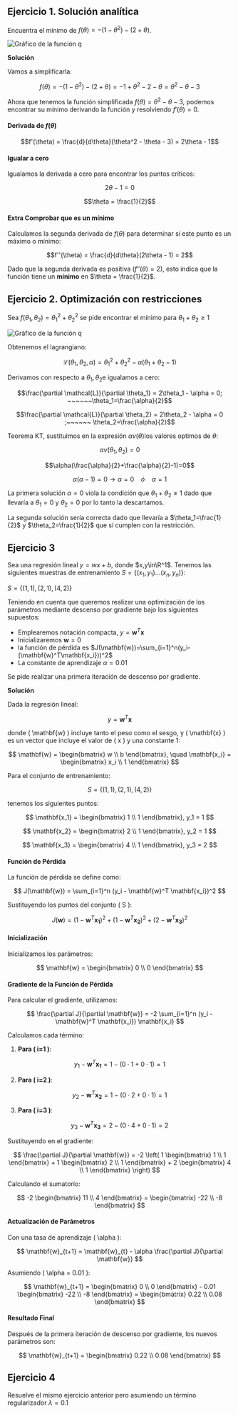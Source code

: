 ## Ejercicio 1. Solución analítica

Encuentra el mínimo de $f(\theta) = -(1 - \theta^2) - (2 + \theta)$. 

![Gráfico de la función q](funcion.png)

**Solución**

Vamos a simplificarla:

```math
f(\theta) = -(1 - \theta^2) - (2 + \theta) = -1 + \theta^2 - 2 - \theta = \theta^2 - \theta - 3
```

Ahora que tenemos la función simplificada $f(\theta) = \theta^2 - \theta - 3$, podemos encontrar su mínimo derivando la función y resolviendo $f'(\theta) = 0$.

#### Derivada de $f(\theta)$

```math
f'(\theta) = \frac{d}{d\theta}(\theta^2 - \theta - 3) = 2\theta - 1
```

#### Igualar a cero
Igualamos la derivada a cero para encontrar los puntos críticos:

```math
2\theta - 1 = 0
```

```math
\theta = \frac{1}{2}
```

#### **Extra** Comprobar que es un mínimo
Calculamos la segunda derivada de $f(\theta)$ para determinar si este punto es un máximo o mínimo:

```math
f''(\theta) = \frac{d}{d\theta}(2\theta - 1) = 2
```

Dado que la segunda derivada es positiva ($f''(\theta) = 2$), esto indica que la función tiene un **mínimo** en $\theta = \frac{1}{2}$.

## Ejercicio 2. Optimización con restricciones

Sea $f(\theta_1,\theta_2)=\theta_1^2+\theta_2^2$ se pide encontrar el mínimo para $\theta_1+\theta_2\geq 1$


![Gráfico de la función q](q.png)


Obtenemos el lagrangiano:

```math
\mathcal{L}(\theta_1, \theta_2, \alpha) = \theta_1^2 + \theta_2^2 - \alpha(\theta_1 + \theta_2 -1)
```

Derivamos con respecto a $\theta_1,\theta_2$e igualamos a cero:

```math
\frac{\partial \mathcal{L}}{\partial \theta_1} = 2\theta_1 - \alpha = 0; ~~~~~~\theta_1=\frac{\alpha}{2}
```

```math
\frac{\partial \mathcal{L}}{\partial \theta_2} = 2\theta_2 - \alpha = 0 ;~~~~~~ \theta_2=\frac{\alpha}{2}
```

Teorema KT, sustituimos en la expresión $\alpha v(\theta)$los valores optimos de $\theta$:

```math
\alpha v(\theta_1,\theta_2)=0
```

```math
\alpha(\frac{\alpha}{2}+\frac{\alpha}{2}-1)=0
```

```math
\alpha(\alpha-1)=0 \rightarrow {\alpha=0~~~~ ó~~~~ \alpha=1}
```

La primera solución $\alpha=0$ viola la condición que $\theta_1+\theta_2\geq 1$ dado que llevaría a $\theta_1=0$ y $\theta_2=0$ por lo tanto la descartamos. 

La segunda solución sería correcta dado que llevaría a $\theta_1=\frac{1}{2}$ y $\theta_2=\frac{1}{2}$ que sí cumplen con la restricción.





## Ejercicio 3

Sea una regresión lineal $y=wx+b$, donde $x,y\in\R^1$. Tenemos las siguientes muestras de entrenamiento $S=\{(x_1,y_1)\ldots(x_n,y_n)\}$:

$S=\{(1,1),(2,1),(4,2)\}$

Teniendo en cuenta que queremos realizar una optimización de los parámetros mediante descenso por gradiente bajo los siguientes supuestos:


* Emplearemos notación compacta, $y=\mathbf{w}^T\mathbf{x}$
* Inicializaremos $\mathbf{w}=0$
* la función de pérdida es $J(\mathbf{w})=\sum_{i=1}^n(y_i-(\mathbf{w}^T\mathbf{x_i}))^2$
* La constante de aprendizaje $\alpha=0.01$


Se pide realizar una primera iteración de descenso por gradiente.

**Solución**

Dada la regresión lineal:

$$
y = \mathbf{w}^T \mathbf{x}
$$

donde \( \mathbf{w} \) incluye tanto el peso como el sesgo, y \( \mathbf{x} \) es un vector que incluye el valor de \( x \) y una constante 1:

$$
\mathbf{w} = \begin{bmatrix} w \\ b \end{bmatrix}, \quad \mathbf{x_i} = \begin{bmatrix} x_i \\ 1 \end{bmatrix}
$$

Para el conjunto de entrenamiento:

$$
S = \{(1,1), (2,1), (4,2)\}
$$

tenemos los siguientes puntos:

$$
\mathbf{x_1} = \begin{bmatrix} 1 \\ 1 \end{bmatrix}, y_1 = 1 
$$

$$
\mathbf{x_2} = \begin{bmatrix} 2 \\ 1 \end{bmatrix}, y_2 = 1 
$$

$$
\mathbf{x_3} = \begin{bmatrix} 4 \\ 1 \end{bmatrix}, y_3 = 2
$$

#### Función de Pérdida

La función de pérdida se define como:

$$
J(\mathbf{w}) = \sum_{i=1}^n (y_i - \mathbf{w}^T \mathbf{x_i})^2
$$

Sustituyendo los puntos del conjunto \( S \):

$$
J(\mathbf{w}) = (1 - \mathbf{w}^T \mathbf{x_1})^2 + (1 - \mathbf{w}^T \mathbf{x_2})^2 + (2 - \mathbf{w}^T \mathbf{x_3})^2
$$

#### Inicialización

Inicializamos los parámetros:

$$
\mathbf{w} = \begin{bmatrix} 0 \\ 0 \end{bmatrix}
$$

#### Gradiente de la Función de Pérdida

Para calcular el gradiente, utilizamos:

$$
\frac{\partial J}{\partial \mathbf{w}} = -2 \sum_{i=1}^n (y_i - \mathbf{w}^T \mathbf{x_i}) \mathbf{x_i}
$$

Calculamos cada término:

1. **Para \( i=1 \)**:

$$
y_1 - \mathbf{w}^T \mathbf{x_1} = 1 - (0 \cdot 1 + 0 \cdot 1) = 1
$$

2. **Para \( i=2 \)**:

$$
y_2 - \mathbf{w}^T \mathbf{x_2} = 1 - (0 \cdot 2 + 0 \cdot 1) = 1
$$

3. **Para \( i=3 \)**:

$$
y_3 - \mathbf{w}^T \mathbf{x_3} = 2 - (0 \cdot 4 + 0 \cdot 1) = 2
$$

Sustituyendo en el gradiente:

$$
\frac{\partial J}{\partial \mathbf{w}} = -2 \left( 1 \begin{bmatrix} 1 \\ 1 \end{bmatrix} + 1 \begin{bmatrix} 2 \\ 1 \end{bmatrix} + 2 \begin{bmatrix} 4 \\ 1 \end{bmatrix} \right)
$$

Calculando el sumatorio:

$$
-2 \begin{bmatrix} 11 \\ 4 \end{bmatrix} = \begin{bmatrix} -22 \\ -8 \end{bmatrix}
$$

#### Actualización de Parámetros

Con una tasa de aprendizaje \( \alpha \):

$$
\mathbf{w}_{t+1} = \mathbf{w}_{t} - \alpha \frac{\partial J}{\partial \mathbf{w}}
$$

Asumiendo \( \alpha = 0.01 \):

$$
\mathbf{w}_{t+1} = \begin{bmatrix} 0 \\ 0 \end{bmatrix} - 0.01 \begin{bmatrix} -22 \\ -8 \end{bmatrix} = \begin{bmatrix} 0.22 \\ 0.08 \end{bmatrix}
$$

#### Resultado Final

Después de la primera iteración de descenso por gradiente, los nuevos parámetros son:

$$
\mathbf{w}_{t+1} = \begin{bmatrix} 0.22 \\ 0.08 \end{bmatrix}
$$

## Ejercicio 4

Resuelve el mismo ejercicio anterior pero asumiendo un término regularizador $\lambda=0.1$

